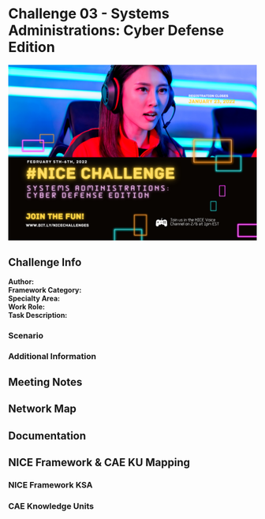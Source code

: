 # Challenge 03 - Systems Administrations: Cyber Defense Edition
![](../images/NICESystemAdmin.png)

## Challenge Info
**Author:** <br>
**Framework Category:** <br>
**Specialty Area:** <br>
**Work Role:** <br>
**Task Description:** 

### Scenario


### Additional Information


## Meeting Notes


## Network Map


## Documentation


## NICE Framework & CAE KU Mapping

### NICE Framework KSA


### CAE Knowledge Units

